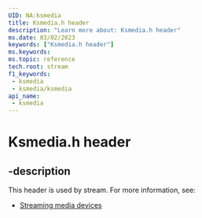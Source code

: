 ```yaml
---
UID: NA:ksmedia
title: Ksmedia.h header
description: "Learn more about: Ksmedia.h header"
ms.date: 03/02/2023
keywords: ["Ksmedia.h header"]
ms.keywords: 
ms.topic: reference
tech.root: stream
f1_keywords:
 - ksmedia
 - ksmedia/ksmedia
api_name:
 - ksmedia
---
```


# Ksmedia.h header

## -description

This header is used by stream. For more information, see:

- [Streaming media devices](../_stream/index.md)
